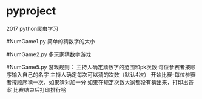 # pyproject
2017 python爬虫学习

#NumGame1.py
简单的猜数字的大小

#NumGame2.py
多玩家猜数字游戏

#NumGame5.py
游戏规则：
主持人确定猜数字的范围和pk次数
每位参赛者按顺序输入自己的名字
主持人确定每次可以猜的次数（默认4次）
开始比赛-每位参赛者按顺序猜一次，如果猜对加一分
如果在规定次数大家都没有猜出来，打印出答案
比赛结束后打印排行榜